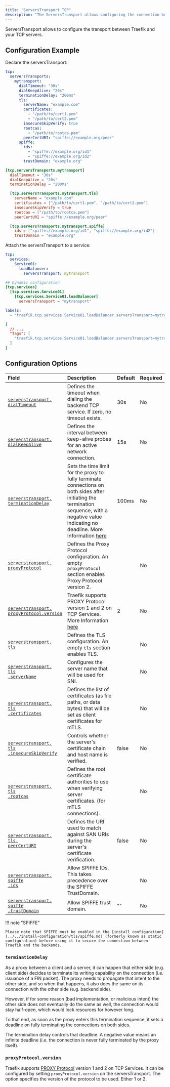 ```yaml
---
title: "ServersTransport TCP"
description: "The ServersTransport allows configuring the connection between Traefik and the TCP servers in Kubernetes."
---
```


ServersTransport allows to configure the transport between Traefik and your TCP servers.

## Configuration Example

Declare the serversTransport:

```yaml tab="Structured (YAML)"
tcp:
  serversTransports:
    mytransport:
      dialTimeout: "30s"
      dialKeepAlive: "20s"
      terminationDelay: "200ms"
      tls:
        serverName: "example.com"
        certificates:
          - "/path/to/cert1.pem"
          - "/path/to/cert2.pem"
        insecureSkipVerify: true
        rootcas:
          - "/path/to/rootca.pem"
        peerCertURI: "spiffe://example.org/peer"
      spiffe:
        ids:
          - "spiffe://example.org/id1"
          - "spiffe://example.org/id2"
        trustDomain: "example.org"
```

```toml tab="Structured (TOML)"
[tcp.serversTransports.mytransport]
  dialTimeout = "30s"
  dialKeepAlive = "20s"
  terminationDelay = "200ms"

  [tcp.serversTransports.mytransport.tls]
    serverName = "example.com"
    certificates = ["/path/to/cert1.pem", "/path/to/cert2.pem"]
    insecureSkipVerify = true
    rootcas = ["/path/to/rootca.pem"]
    peerCertURI = "spiffe://example.org/peer"

  [tcp.serversTransports.mytransport.spiffe]
    ids = ["spiffe://example.org/id1", "spiffe://example.org/id2"]
    trustDomain = "example.org"
```

Attach the serversTransport to a service:

```yaml tab="Structured (YAML)"
tcp:
  services:
    Service01:
      loadBalancer:
        serversTransport: mytransport
```

```toml tab="Structured(TOML)"
## Dynamic configuration
[tcp.services]
  [tcp.services.Service01]
    [tcp.services.Service01.loadBalancer]
      serversTransport = "mytransport"
```

```yaml tab="Labels"
labels:
  - "traefik.tcp.services.Service01.loadBalancer.serversTransport=mytransport"
```

```json tab="Tags"
{
  // ...
  "Tags": [
    "traefik.tcp.services.Service01.loadBalancer.serversTransport=mytransport"
  ]
}
```

## Configuration Options

| Field                                                     | Description                                                                                                                                                                                                        | Default | Required |
|:----------------------------------------------------------|:-------------------------------------------------------------------------------------------------------------------------------------------------------------------------------------------------------------------|:--------|:---------|
| <a id="opt-serverstransport-dialTimeout" href="#opt-serverstransport-dialTimeout" title="#opt-serverstransport-dialTimeout">`serverstransport.`<br />`dialTimeout`</a> | Defines the timeout when dialing the backend TCP service. If zero, no timeout exists.                                                                                                                              | 30s     | No       |
| <a id="opt-serverstransport-dialKeepAlive" href="#opt-serverstransport-dialKeepAlive" title="#opt-serverstransport-dialKeepAlive">`serverstransport.`<br />`dialKeepAlive`</a> | Defines the interval between keep-alive probes for an active network connection.                                                                                                                                   | 15s     | No       |
| <a id="opt-serverstransport-terminationDelay" href="#opt-serverstransport-terminationDelay" title="#opt-serverstransport-terminationDelay">`serverstransport.`<br />`terminationDelay`</a> | Sets the time limit for the proxy to fully terminate connections on both sides after initiating the termination sequence, with a negative value indicating no deadline. More Information [here](#terminationdelay) | 100ms   | No       |
| <a id="opt-serverstransport-proxyProtocol" href="#opt-serverstransport-proxyProtocol" title="#opt-serverstransport-proxyProtocol">`serverstransport.`<br />`proxyProtocol`</a> | Defines the Proxy Protocol configuration. An empty `proxyProtocol` section enables Proxy Protocol version 2.                                                                                                       |         | No       |
| <a id="opt-serverstransport-proxyProtocol-version" href="#opt-serverstransport-proxyProtocol-version" title="#opt-serverstransport-proxyProtocol-version">`serverstransport.`<br />`proxyProtocol.version`</a> | Traefik supports PROXY Protocol version 1 and 2 on TCP Services. More Information [here](#proxyprotocolversion)                                                                                                    | 2       | No       |
| <a id="opt-serverstransport-tls" href="#opt-serverstransport-tls" title="#opt-serverstransport-tls">`serverstransport.`<br />`tls`</a> | Defines the TLS configuration. An empty `tls` section enables TLS.                                                                                                                                                 |         | No       |
| <a id="opt-serverstransport-tls-serverName" href="#opt-serverstransport-tls-serverName" title="#opt-serverstransport-tls-serverName">`serverstransport.`<br />`tls`<br />`.serverName`</a> | Configures the server name that will be used for SNI.                                                                                                                                                              |         | No       |
| <a id="opt-serverstransport-tls-certificates" href="#opt-serverstransport-tls-certificates" title="#opt-serverstransport-tls-certificates">`serverstransport.`<br />`tls`<br />`.certificates`</a> | Defines the list of certificates (as file paths, or data bytes) that will be set as client certificates for mTLS.                                                                                                  |         | No       |
| <a id="opt-serverstransport-tls-insecureSkipVerify" href="#opt-serverstransport-tls-insecureSkipVerify" title="#opt-serverstransport-tls-insecureSkipVerify">`serverstransport.`<br />`tls`<br />`.insecureSkipVerify`</a> | Controls whether the server's certificate chain and host name is verified.                                                                                                                                         | false   | No       |
| <a id="opt-serverstransport-tls-rootcas" href="#opt-serverstransport-tls-rootcas" title="#opt-serverstransport-tls-rootcas">`serverstransport.`<br />`tls`<br />`.rootcas`</a> | Defines the root certificate authorities to use when verifying server certificates. (for mTLS connections).                                                                                                        |         | No       |
| <a id="opt-serverstransport-tls-peerCertURI" href="#opt-serverstransport-tls-peerCertURI" title="#opt-serverstransport-tls-peerCertURI">`serverstransport.`<br />`tls.`<br />`peerCertURI`</a> | Defines the URI used to match against SAN URIs during the server's certificate verification.                                                                                                                       | false   | No       |
| <a id="opt-serverstransport-spiffe-ids" href="#opt-serverstransport-spiffe-ids" title="#opt-serverstransport-spiffe-ids">`serverstransport.`<br />`spiffe`<br />`.ids`</a> | Allow SPIFFE IDs.<br />This takes precedence over the SPIFFE TrustDomain.                                                                                                                                          |         | No       |
| <a id="opt-serverstransport-spiffe-trustDomain" href="#opt-serverstransport-spiffe-trustDomain" title="#opt-serverstransport-spiffe-trustDomain">`serverstransport.`<br />`spiffe`<br />`.trustDomain`</a> | Allow SPIFFE trust domain.                                                                                                                                                                                         | ""      | No       |

!!! note "SPIFFE"

    Please note that SPIFFE must be enabled in the [install configuration](../../install-configuration/tls/spiffe.md) (formerly known as static configuration) before using it to secure the connection between Traefik and the backends.

### `terminationDelay`

As a proxy between a client and a server, it can happen that either side (e.g. client side) decides to terminate its writing capability on the connection (i.e. issuance of a FIN packet).
The proxy needs to propagate that intent to the other side, and so when that happens, it also does the same on its connection with the other side (e.g. backend side).

However, if for some reason (bad implementation, or malicious intent) the other side does not eventually do the same as well,
the connection would stay half-open, which would lock resources for however long.

To that end, as soon as the proxy enters this termination sequence, it sets a deadline on fully terminating the connections on both sides.

The termination delay controls that deadline.
A negative value means an infinite deadline (i.e. the connection is never fully terminated by the proxy itself).

### `proxyProtocol.version`

Traefik supports [PROXY Protocol](https://www.haproxy.org/download/2.0/doc/proxy-protocol.txt) version 1 and 2 on TCP Services.
It can be configured by setting `proxyProtocol.version` on the serversTransport.
The option specifies the version of the protocol to be used. Either 1 or 2.
